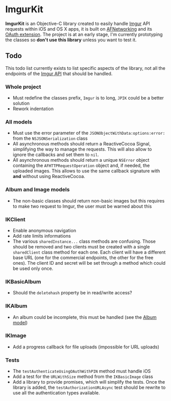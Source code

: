 # ImgurKit

__ImgurKit__ is an Objective-C library created to easily handle [Imgur](http://imgur.com) API requests within iOS and OS X apps, it is built on [AFNetworking](http://afnetworking.com/) and its [OAuth extension](https://github.com/AFNetworking/AFOAuth2Client). The project is at an early stage, I'm currently prototyping the classes so __don't use this library__ unless you want to test it.

## Todo

This todo list currently exists to list specific aspects of the library, not all the endpoints of the [Imgur API](http://api.imgur.com/) that should be handled.

### Whole project

* Must redefine the classes prefix, `Imgur` is to long, `JPIK` could be a better solution
* Rework indentation

### All models

* Must use the error parameter of the `JSONObjectWithData:options:error:` from the `NSJSONSerialization` class
* All asynchronous methods should return a ReactiveCocoa Signal, simplifying the way to manage the requests. This will also allow to ignore the callbacks and set them to `nil`.
* All asynchronous methods should return a unique `NSError` object containing the `AFHTTPRequestOperation` object and, if needed, the uploaded images. This allows to use the same callback signature with __and__ without using ReactiveCocoa.

### Album and Image models

* The non-basic classes should return non-basic images but this requires to make two request to Imgur, the user must be warned about this

### IKClient

* Enable anonymous navigation
* Add rate limits informations
* The various `sharedInstance...` class methods are confusing. Those should be removed and two clients must be created with a single `sharedClient` class method for each one. Each client will have a different base URL (one for the commercial endpoints, the other for the free ones). The client ID and secret will be set through a method which could be used only once.

### IKBasicAlbum

* Should the `deletehash` property be in read/write access?

### IKAlbum

* An album could be incomplete, this must be handled (see the [Album model](http://api.imgur.com/models/album))

### IKImage

* Add a progress callback for file uploads (impossible for URL uploads)

### Tests

* The `testAuthenticateUsingOAuthWithPIN` method must handle iOS
* Add a test for the `URLWithSize` method from the `IKBasicImage` class
* Add a library to provide promises, which will simplify the tests. Once the library is added, the `testAuthorizationURLAsync` test should be rewrite to use all the authentication types available.